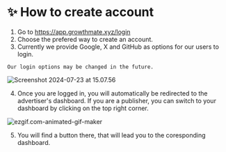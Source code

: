 # ✨ How to create account


1. Go to <a href="https://app.growthmate.xyz/login" target="_blank">https://app.growthmate.xyz/login</a>
2. Choose the prefered way to create an account.
3. Currently we provide Google, X and GitHub as options for our users to login. 

```admonish note
Our login options may be changed in the future.
```

![Screenshot 2024-07-23 at 15.07.56](https://hackmd.io/_uploads/HJLLimT_C.png)

4. Once you are logged in, you will automatically be redirected to the advertiser's dashboard. If you are a publisher, you can switch to your dashboard by clicking on the top right corner.

![ezgif.com-animated-gif-maker](https://hackmd.io/_uploads/BkQwQc0_R.gif)


5. You will find a button there, that will lead you to the coresponding dashboard.

